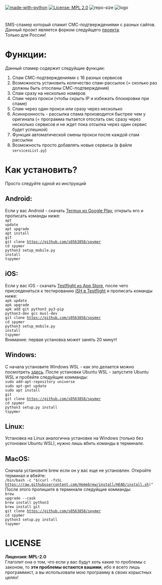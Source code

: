 [![made-with-python](https://img.shields.io/badge/Made%20with-Python-1f425f.svg)](https://www.python.org/) [![License: MPL 2.0](https://img.shields.io/badge/License-MPL%202.0-brightgreen.svg)](https://opensource.org/licenses/MPL-2.0) ![repo-size](https://img.shields.io/github/repo-size/s0563858/spymer)
![logo](https://raw.githubusercontent.com/s0563858/spymer/master/logo.jpg)
#
SMS-спамер который спамит СМС-подтверждениями с разных сайтов.<br>
Данный проэкт является форком следуйщего <a href="https://github.com/FSystem88/spymer">проекта</a>.<br>
Только для России!<br>

# Функции:
Данный спамер содержит следуйщие функции:
1. Спам СМС-подтверждениями с 16 разных сервисов
2. Возможность установить количество спам-рассылок (= сколько раз должны быть отосланы СМС-подтверждения)
3. Спам сразу на несколько номеров
4. Спам через прокси (чтобы скрыть IP и избежать блокировки при спаме)
5. Спам через один прокси или сразу через несколько
6. Асинхронность - рассылка спама производится быстрее чем у оригинала (= программа пытается отослать смс сразу через несколько сервисов и не ждет пока отсылка через один сервис будет успешной)
7. Функция автоматической смены прокси после каждой спам рассылки
8. Возможность просто добавлять новые сервисы (в файле <code>servicesList.py</code>)

# Как установить?
Просто следуйте одной из инструкций<br>
## Android:
Если у вас Android - скачать <a href="https://play.google.com/store/apps/details?id=com.termux&hl=ru">Termux из Google Play</a>, открыть его и прописать команды ниже:<br>
     <code>apt update</code><br>
     <code>apt upgrade</code><br>
     <code>apt install git</code><br>
     <code>git clone https://github.com/s0563858/spymer</code><br>
     <code>cd spymer</code><br>
     <code>python3 setup_mobile.py install</code><br>
     <code>tspymer</code><br>

## iOS:
Если у вас iOS - скачать <a href="https://apps.apple.com/ru/app/testflight/id899247664">Testflight из App Store</a>, после чего присоедениться к тестированию <a href="https://testflight.apple.com/join/97i7KM8O">iSH в Testflight</a> и прописать команды ниже:<br>
     <code>apk update</code><br>
     <code>apk upgrade</code><br>
     <code>apk add git python3 py3-pip python3-dev gcc musl-dev</code><br>
     <code>git clone https://github.com/s0563858/spymer</code><br>
      <code>cd spymer</code><br>
     <code>python3 setup_mobile.py install</code><br>
     <code>tspymer</code><br>
     Внимание: первая установка может занять 20 минут!
    <br>
    
## Windows:
С начала установите Windows WSL - как это делается можно посмотреть <a href="https://www.youtube.com/watch?v=HYuFw-YldjU">здесь</a>.
После установки Ubuntu WSL - запустите Ubuntu WSL и пробейте следуйщие комманды:<br>
    <code>sudo add-apt-repository universe</code><br>
    <code>sudo apt-get update</code><br>
    <code>sudo apt install git</code><br>
    <code>git clone https://github.com/s0563858/spymer</code><br>
     <code>cd spymer</code><br>
     <code>python3 setup.py install</code><br>
     <code>tspymer</code><br>
     
## Linux:
Установка на Linux аналогична установке на Windows (только без устоновки Ubuntu WSL), нужно лишь вбить команды в терминале.<br>

## MacOS:
Сначала установите brew если он у вас еще не установлен. Откройте терминал и вбейте:<br>
<code>/bin/bash -c "$(curl -fsSL https://raw.githubusercontent.com/Homebrew/install/HEAD/install.sh)"</code><br>
После этого пропишите в терминале следуйщие комманды:<br>
 <code>brew upgrade --cask</code><br>
 <code>brew install python3</code><br>
 <code>brew install git</code><br>
<code>git clone https://github.com/s0563858/spymer</code><br>
 <code>cd spymer</code><br>
  <code>python3 setup.py install</code><br>
<code>tspymer</code><br>





# LICENSE
**Лицензия: MPL-2.0**<br>
Глаголит она о том, что если у вас будут хоть какие то проблемы с законом, то <b>эти проблемы остаются вашими</b>, ибо я всего лишь программист, а вы использовали мою программу в своих корыстных целях!
